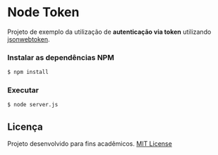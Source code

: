# Node Token
Projeto de exemplo da utilização de **autenticação via token** utilizando [jsonwebtoken](https://github.com/auth0/node-jsonwebtoken).

### Instalar as dependências NPM
```sh
$ npm install
```

### Executar
```sh
$ node server.js
```

## Licença
Projeto desenvolvido para fins acadêmicos.
[MIT License](./LICENSE)

